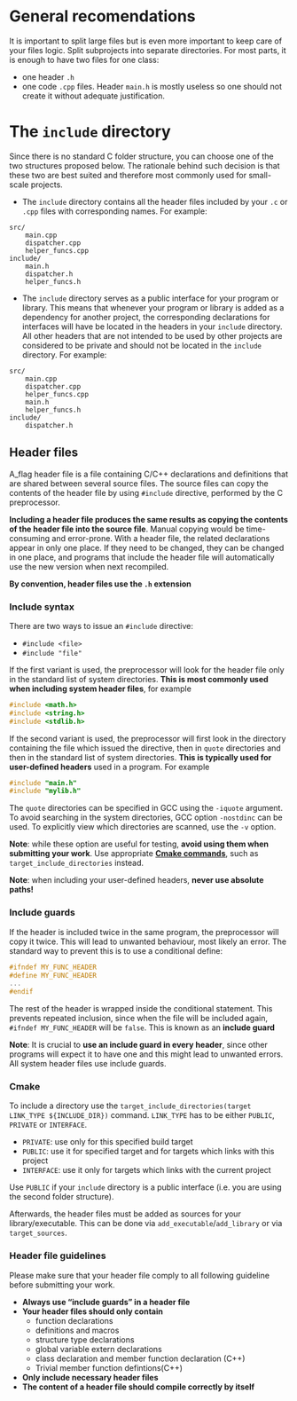 # General recomendations
It is important to split large files but is even more important to keep care of your files logic. Split subprojects into separate directories. For most parts, it is enough to have two files for one class:
- one header `.h` 
- one code `.cpp` files. 
Header `main.h` is mostly useless so one should not create it without adequate justification.

# The `include` directory

Since there is no standard C folder structure, you can choose one of the two structures proposed below. The rationale behind such decision is that these two are best suited and therefore most commonly used for small-scale projects.

- The `include` directory contains all the header files included by your `.c` or `.cpp` files with corresponding names.
For example:

```text
src/
    main.cpp
    dispatcher.cpp
    helper_funcs.cpp
include/
    main.h
    dispatcher.h
    helper_funcs.h
```

- The `include` directory serves as a public interface for your program or library. This means that whenever your program or library is added as a dependency for another project, the corresponding declarations for interfaces will have be located in the headers in your `include` directory. All other headers that are not intended to be used by other projects are considered to be private and should not be located in the `include` directory.
For example:

```text
src/
    main.cpp
    dispatcher.cpp
    helper_funcs.cpp
    main.h
    helper_funcs.h
include/
    dispatcher.h
```

## Header files

A_flag header file is a file containing C/C++ declarations and definitions that are shared between several source files. The source files can copy the contents of the header file by using `#include` directive, performed by the C preprocessor. 

**Including a header file produces the same results as copying the contents of the header file into the source file**. Manual copying would be time-consuming and error-prone. With a header file, the related declarations appear in only one place. If they need to be changed, they can be changed in one place, and programs that include the header file will automatically use the new version when next recompiled.

**By convention, header files use the `.h` extension**

### Include syntax

There are two ways to issue an `#include` directive:

- `#include <file>`
- `#include "file"`

If the first variant is used, the preprocessor will look for the header file only in the standard list of system directories. **This is most commonly used when including system header files**, for example

```C
#include <math.h>
#include <string.h>
#include <stdlib.h>
```

If the second variant is used, the preprocessor will first look in the directory containing the file which issued the directive, then in `quote` directories and then in the standard list of system directories. **This is typically used for user-defined headers** used in a program. For example

```C
#include "main.h"
#include "mylib.h"
```

 The `quote` directories can be specified in GCC using the `-iquote` argument. To avoid searching in the system directories, GCC option `-nostdinc` can be used. To explicitly view which directories are scanned, use the `-v` option.

**Note**: while these option are useful for testing, **avoid using them when submitting your work**. Use appropriate [**Cmake commands**](#cmake), such as `target_include_directories` instead.

**Note**: when including your user-defined headers, **never use absolute paths!**

### Include guards

If the header is included twice in the same program, the preprocessor will copy it twice. This will lead to unwanted behaviour, most likely an error. The standard way to prevent this is to use a conditional define:

```C
#ifndef MY_FUNC_HEADER
#define MY_FUNC_HEADER
...
#endif
```

The rest of the header is wrapped inside the conditional statement. This prevents repeated inclusion, since when the file will be included again, `#ifndef MY_FUNC_HEADER` will be `false`. This is known as an **include guard**

**Note**: It is crucial to **use an include guard in every header**, since other programs will expect it to have one and this might lead to unwanted errors. All system header files use include guards.

### Cmake

To include a directory use the `target_include_directories(target LINK_TYPE ${INCLUDE_DIR})` command. `LINK_TYPE` has to be either `PUBLIC`, `PRIVATE` or `INTERFACE`.

- `PRIVATE`: use only for this specified build target
- `PUBLIC`: use it for specified target and for targets which links with this project
- `INTERFACE`: use it only for targets which links with the current project 

Use `PUBLIC` if your `include` directory is a public interface (i.e. you are using the second folder structure).

Afterwards, the header files must be added as sources for your library/executable. This can be done via `add_executable`/`add_library` or via `target_sources`.

### Header file guidelines

Please make sure that your header file comply to all following guideline before submitting your work.

- **Always use “include guards” in a header file**
- **Your header files should only contain**
    - function declarations
    - definitions and macros
    - structure type declarations
    - global variable extern declarations
    - class declaration and member function declaration (C++)
    - Trivial member function defintions(C++)
- **Only include necessary header files**
- **The content of a header file should compile correctly by itself**
